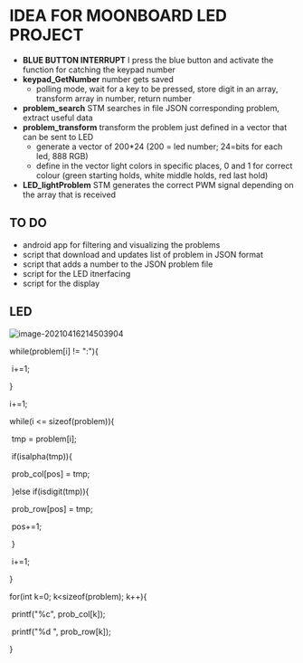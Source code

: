 # IDEA FOR MOONBOARD LED PROJECT



- **BLUE BUTTON INTERRUPT** I press the blue button and activate the function for catching the keypad number
- **keypad_GetNumber** number gets saved
  - polling mode, wait for a key to be pressed, store digit in an array, transform array in number, return number
- **problem_search** STM searches in file JSON corresponding problem, extract useful data
- **problem_transform** transform the problem just defined in a vector that can be sent to LED
  - generate a vector of 200*24 (200 = led number; 24=bits for each led, 888 RGB)
  - define in the vector light colors in specific places, 0 and 1 for correct colour (green starting holds, white middle holds, red last hold)
- **LED_lightProblem** STM generates the correct PWM signal depending on the array that is received





## TO DO

- android app for filtering and visualizing the problems
- script that download and updates list of problem in JSON format
- script that adds a number to the JSON problem file
- script for the LED itnerfacing
- script for the display



## LED

![image-20210416214503904](C:\Users\massi\AppData\Roaming\Typora\typora-user-images\image-20210416214503904.png)







while(problem[i] != ":"){

​    i+=1;

  }

  i+=1;

  while(i <= sizeof(problem)){



​    tmp = problem[i];



​    if(isalpha(tmp)){

​      prob_col[pos] = tmp;

​    }else if(isdigit(tmp)){

​      prob_row[pos] = tmp;

​      pos+=1;

​    }





​    i+=1;

  }



  for(int k=0; k<sizeof(problem); k++){

​    printf("%c", prob_col[k]);

​    printf("%d ", prob_row[k]);

  }